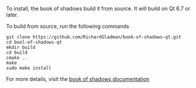 To install, the book of shadows build it from source. It will build on Qt 6.7 or later.

To build from source, run the following commands

```
git clone https://github.com/RichardGladman/book-of-shadows-qt.git
cd bool-of-shadows-qt
mkdir build
cd build
cmake ..
make
sudo make install
```

For more details, visit the [book of shadows documentation](https://richardgladman.github.io/book-of-shadows-qt/)